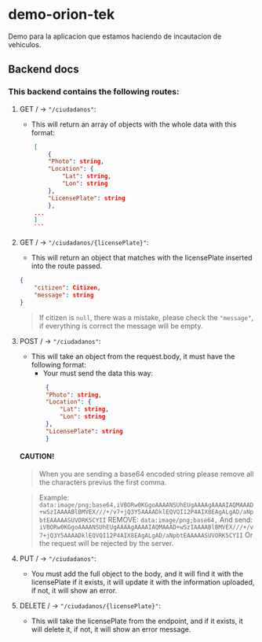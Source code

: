 # demo-orion-tek
Demo para la aplicacion que estamos haciendo de incautacion de vehiculos.

## Backend docs

### This backend contains the following routes:

1. GET / -> `"/ciudadanos"`:
    - This will return an array of objects with the whole data with this format:
    ```json
        [
            {
            "Photo": string,
            "Location": {
                "Lat": string,
                "Lon": string
            },
            "LicensePlate": string
            },
        ...
        ]
        ```
2. GET / -> `"/ciudadanos/{licensePlate}"`:
    - This will return an object that matches with the licensePlate inserted into the route passed.
    ```json
    {
        "citizen": Citizen,
        "message": string
    }
    ```
    > If citizen is `null`, there was a mistake, please check the `"message"`, if everything is correct the message will be empty.
3. POST / -> `"/ciudadanos"`:
    - This will take an object from the request.body, it must have the following format:
        - Your must send the data this way:
        ```json
            {
            "Photo": string,
            "Location": {
                "Lat": string,
                "Lon": string
            },
            "LicensePlate": string
            }
        ```

    #### CAUTION!
    > When you are sending a base64 encoded string please remove all the characters previus the first comma.

    > Example: `data:image/png;base64,iVBORw0KGgoAAAANSUhEUgAAAAgAAAAIAQMAAAD+wSzIAAAABlBMVEX///+/v7+jQ3Y5AAAADklEQVQI12P4AIX8EAgALgAD/aNpbtEAAAAASUVORK5CYII`
    > REMOVE: `data:image/png;base64,`
    > And send: `iVBORw0KGgoAAAANSUhEUgAAAAgAAAAIAQMAAAD+wSzIAAAABlBMVEX///+/v7+jQ3Y5AAAADklEQVQI12P4AIX8EAgALgAD/aNpbtEAAAAASUVORK5CYII`
    > Or the request will be rejected by the server.

4. PUT / -> `"/ciudadanos"`:
    - You must add the full object to the body, and it will find it with the licensePlate
    if it exists, it will update it with the information uploaded, if not, it will show an error.

5. DELETE / -> `"/ciudadanos/{licensePlate}"`:
    - This will take the licensePlate from the endpoint, and if it exists, it will delete it,
    if not, it will show an error message.